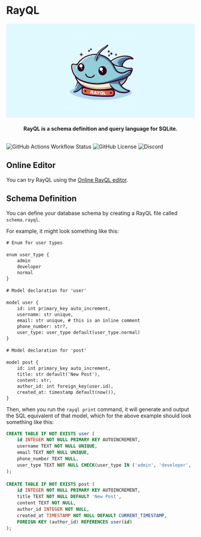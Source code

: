 # RayQL

<p align="center">
    <img src="./banner.png" alt="RayQL Logo">
    <br />
    <br />
    <b>RayQL is a schema definition and query language for SQLite.</b>
    <br />
    <br />
</p>

![GitHub Actions Workflow Status](https://img.shields.io/github/actions/workflow/status/harshdoesdev/rayql/.github%2Fworkflows%2Frust.yml)
![GitHub License](https://img.shields.io/github/license/harshdoesdev/rayql)
![Discord](https://img.shields.io/discord/1225854949485711451)

## Online Editor

You can try RayQL using the [Online RayQL editor](https://harshdoesdev.github.io/rayql-studio/).

## Schema Definition

You can define your database schema by creating a RayQL file called `schema.rayql`.

For example, it might look something like this:

```rayql
# Enum for user types

enum user_type {
    admin
    developer
    normal
}

# Model declaration for 'user'

model user {
    id: int primary_key auto_increment,
    username: str unique,
    email: str unique, # this is an inline comment
    phone_number: str?,
    user_type: user_type default(user_type.normal)
}

# Model declaration for 'post'

model post {
    id: int primary_key auto_increment,
    title: str default('New Post'),
    content: str,
    author_id: int foreign_key(user.id),
    created_at: timestamp default(now()),
}
```

Then, when you run the `rayql print` command, it will generate and output the SQL equivalent of that model, which for the above example should look something like this:

```sql
CREATE TABLE IF NOT EXISTS user (
    id INTEGER NOT NULL PRIMARY KEY AUTOINCREMENT,
    username TEXT NOT NULL UNIQUE,
    email TEXT NOT NULL UNIQUE,
    phone_number TEXT NULL,
    user_type TEXT NOT NULL CHECK(user_type IN ('admin', 'developer', 'normal')) DEFAULT 'normal'
);

CREATE TABLE IF NOT EXISTS post (
    id INTEGER NOT NULL PRIMARY KEY AUTOINCREMENT,
    title TEXT NOT NULL DEFAULT 'New Post',
    content TEXT NOT NULL,
    author_id INTEGER NOT NULL,
    created_at TIMESTAMP NOT NULL DEFAULT CURRENT_TIMESTAMP,
    FOREIGN KEY (author_id) REFERENCES user(id)
);
```
